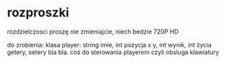 rozproszki
==========
rozdzielczosci proszę nie zmieniajcie, niech bedzie 720P HD

do zrobienia: 
klasa player: 
string imie, int pozycja x y, int wynik, int życia
getery, setery bla bla.
coś do sterowania playerem czyli obsluga klawiatury
